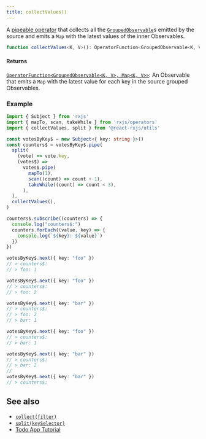 ```yaml
---
title: collectValues()
---
```


A [pipeable operator] that collects all the [`GroupedObservable`]s emitted by
the source and emits a `Map` with the latest values of the inner Observables.

```ts
function collectValues<K, V>(): OperatorFunction<GroupedObservable<K, V>, Map<K, V>>
```

#### Returns

[`OperatorFunction<GroupedObservable<K, V>, Map<K, V>>`][OperatorFunction]: An Observable that 
emits a `Map` with the latest value for each key in the source grouped Observables.

### Example

```ts
import { Subject } from 'rxjs'
import { mapTo, scan, takeWhile } from 'rxjs/operators'
import { collectValues, split } from '@react-rxjs/utils'

const votesByKey$ = new Subject<{ key: string }>()
const counters$ = votesByKey$.pipe(
  split(
    (vote) => vote.key,
    (votes$) =>
      votes$.pipe(
        mapTo(1),
        scan((count) => count + 1),
        takeWhile((count) => count < 3),
      ),
  ),
  collectValues(),
)

counters$.subscribe((counters) => {
  console.log("counters$:")
  counters.forEach((value, key) => {
    console.log(`${key}: ${value}`)
  })
})

votesByKey$.next({ key: "foo" })
// > counters$:
// > foo: 1

votesByKey$.next({ key: "foo" })
// > counters$:
// > foo: 2

votesByKey$.next({ key: "bar" })
// > counters$:
// > foo: 2
// > bar: 1

votesByKey$.next({ key: "foo" })
// > counters$:
// > bar: 1

votesByKey$.next({ key: "bar" })
// > counters$:
// > bar: 2
//
votesByKey$.next({ key: "bar" })
// > counters$:
```

## See also
* [`collect(filter)`](collect)
* [`split(keySelector)`](split)
* [Todo App Tutorial](../../tutorial/todos#collecting-the-groupedobservables)

[pipeable operator]: https://rxjs.dev/guide/v6/pipeable-operators
[`GroupedObservable`]: https://rxjs.dev/api/index/class/GroupedObservable
[OperatorFunction]: https://rxjs.dev/api/index/interface/OperatorFunction
